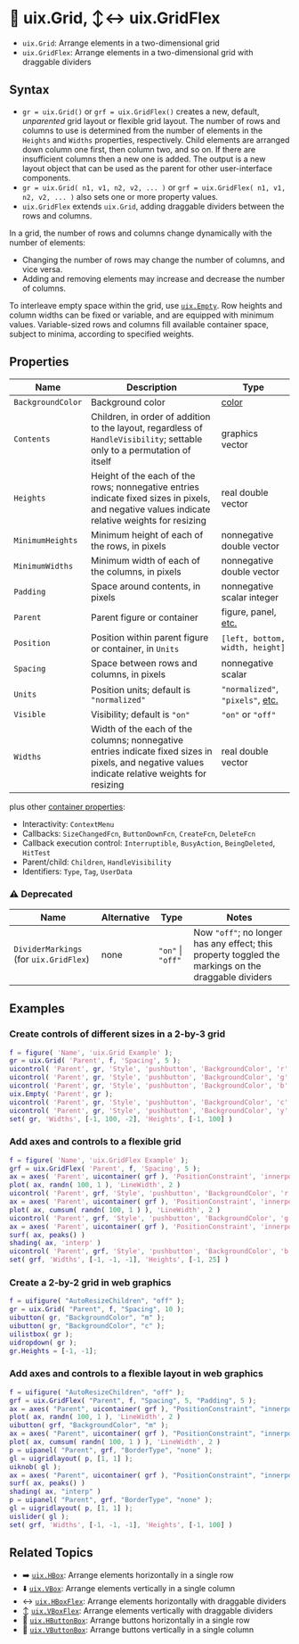 # :symbols: uix.Grid, :arrow_up_down::left_right_arrow: uix.GridFlex

* `uix.Grid`: Arrange elements in a two-dimensional grid
* `uix.GridFlex`: Arrange elements in a two-dimensional grid with draggable dividers

## Syntax

* `gr = uix.Grid()` or `grf = uix.GridFlex()` creates a new, default, *unparented* grid layout or flexible grid layout. The number of rows and columns to use is determined from the number of elements in the `Heights` and `Widths` properties, respectively. Child elements are arranged down column one first, then column two, and so on. If there are insufficient columns then a new one is added. The output is a new layout object that can be used as the parent for other user-interface components.
* `gr = uix.Grid( n1, v1, n2, v2, ... )` or `grf = uix.GridFlex( n1, v1, n2, v2, ... )` also sets one or more property values.
* `uix.GridFlex` extends `uix.Grid`, adding draggable dividers between the rows and columns.

In a grid, the number of rows and columns change dynamically with the number of elements:
* Changing the number of rows may change the number of columns, and vice versa.
* Adding and removing elements may increase and decrease the number of columns.

To interleave empty space within the grid, use [`uix.Empty`](uixEmpty.md). Row heights and column widths can be fixed or variable, and are equipped with minimum values. Variable-sized rows and columns fill available container space, subject to minima, according to specified weights.

## Properties

| Name | Description | Type |
| --- | --- | --- |
| `BackgroundColor` | Background color | [color](https://www.mathworks.com/help/matlab/creating_plots/specify-plot-colors.html) |
| `Contents` | Children, in order of addition to the layout, regardless of `HandleVisibility`; settable only to a permutation of itself | graphics vector |
| `Heights` | Height of the each of the rows; nonnegative entries indicate fixed sizes in pixels, and negative values indicate relative weights for resizing | real double vector |
| `MinimumHeights` | Minimum height of each of the rows, in pixels | nonnegative double vector |
| `MinimumWidths` | Minimum width of each of the columns, in pixels | nonnegative double vector |
| `Padding` | Space around contents, in pixels | nonnegative scalar integer
| `Parent` | Parent figure or container | figure, panel, [etc.](https://www.mathworks.com/help/matlab/ref/matlab.ui.container.panel-properties.html#mw_e4809363-1f35-4bc7-89f8-36ed9cccb017) |
| `Position` | Position within parent figure or container, in `Units` | `[left, bottom, width, height]`  |
| `Spacing` | Space between rows and columns, in pixels | nonnegative scalar |
| `Units` | Position units; default is `"normalized"` | `"normalized"`, `"pixels"`, [etc.](https://www.mathworks.com/help/matlab/ref/matlab.ui.container.panel-properties.html#bub8wap-1_sep_shared-Position) |
| `Visible` | Visibility; default is `"on"` | `"on"` or `"off"` |
| `Widths` | Width of the each of the columns; nonnegative entries indicate fixed sizes in pixels, and negative values indicate relative weights for resizing | real double vector |

plus other [container properties](https://www.mathworks.com/help/matlab/ref/matlab.ui.container.panel-properties.html):
* Interactivity: `ContextMenu`
* Callbacks: `SizeChangedFcn`, `ButtonDownFcn`, `CreateFcn`, `DeleteFcn`
* Callback execution control: `Interruptible`, `BusyAction`, `BeingDeleted`, `HitTest`
* Parent/child: `Children`, `HandleVisibility`
* Identifiers: `Type`, `Tag`, `UserData`

### :warning: Deprecated

| Name | Alternative | Type | Notes |
| --- | --- | --- | --- |
| `DividerMarkings` (for `uix.GridFlex`) | none | `"on"` \| `"off"` | Now `"off"`; no longer has any effect; this property toggled the markings on the draggable dividers |

## Examples

### Create controls of different sizes in a 2-by-3 grid

```matlab
f = figure( 'Name', 'uix.Grid Example' );
gr = uix.Grid( 'Parent', f, 'Spacing', 5 );
uicontrol( 'Parent', gr, 'Style', 'pushbutton', 'BackgroundColor', 'r' )
uicontrol( 'Parent', gr, 'Style', 'pushbutton', 'BackgroundColor', 'g' )
uicontrol( 'Parent', gr, 'Style', 'pushbutton', 'BackgroundColor', 'b' )
uix.Empty( 'Parent', gr );
uicontrol( 'Parent', gr, 'Style', 'pushbutton', 'BackgroundColor', 'c' )
uicontrol( 'Parent', gr, 'Style', 'pushbutton', 'BackgroundColor', 'y' )
set( gr, 'Widths', [-1, 100, -2], 'Heights', [-1, 100] )
```

### Add axes and controls to a flexible grid

```matlab
f = figure( 'Name', 'uix.GridFlex Example' );
grf = uix.GridFlex( 'Parent', f, 'Spacing', 5 );
ax = axes( 'Parent', uicontainer( grf ), 'PositionConstraint', 'innerposition', 'NextPlot', 'add' );
plot( ax, randn( 100, 1 ), 'LineWidth', 2 )
uicontrol( 'Parent', grf, 'Style', 'pushbutton', 'BackgroundColor', 'r' )
ax = axes( 'Parent', uicontainer( grf ), 'PositionConstraint', 'innerposition', 'NextPlot', 'add' );
plot( ax, cumsum( randn( 100, 1 ) ), 'LineWidth', 2 )
uicontrol( 'Parent', grf, 'Style', 'pushbutton', 'BackgroundColor', 'g' )
ax = axes( 'Parent', uicontainer( grf ), 'PositionConstraint', 'innerposition', 'NextPlot', 'add' );
surf( ax, peaks() )
shading( ax, 'interp' )
uicontrol( 'Parent', grf, 'Style', 'pushbutton', 'BackgroundColor', 'b' )
set( grf, 'Widths', [-1, -1, -1], 'Heights', [-1, 25] )
```

### Create a 2-by-2 grid in web graphics

```matlab
f = uifigure( "AutoResizeChildren", "off" );
gr = uix.Grid( "Parent", f, "Spacing", 10 );
uibutton( gr, "BackgroundColor", "m" );
uibutton( gr, "BackgroundColor", "c" );
uilistbox( gr );
uidropdown( gr );
gr.Heights = [-1, -1];
```

### Add axes and controls to a flexible layout in web graphics

```matlab
f = uifigure( "AutoResizeChildren", "off" );
grf = uix.GridFlex( "Parent", f, "Spacing", 5, "Padding", 5 );
ax = axes( "Parent", uicontainer( grf ), "PositionConstraint", "innerposition", "NextPlot", "add" );
plot( ax, randn( 100, 1 ), 'LineWidth', 2 )
uibutton( grf, "BackgroundColor", "m" );
ax = axes( "Parent", uicontainer( grf ), "PositionConstraint", "innerposition", "NextPlot", "add" );
plot( ax, cumsum( randn( 100, 1 ) ), 'LineWidth', 2 )
p = uipanel( "Parent", grf, "BorderType", "none" );
gl = uigridlayout( p, [1, 1] );
uiknob( gl );
ax = axes( "Parent", uicontainer( grf ), "PositionConstraint", "innerposition", "NextPlot", "add" );
surf( ax, peaks() )
shading( ax, "interp" )
p = uipanel( "Parent", grf, "BorderType", "none" );
gl = uigridlayout( p, [1, 1] );
uislider( gl );
set( grf, 'Widths', [-1, -1, -1], 'Heights', [-1, 100] )
```

## Related Topics

* :arrow_right: [`uix.HBox`](uixHBox.md): Arrange elements horizontally in a single row
* :arrow_down: [`uix.VBox`](uixVBox.md): Arrange elements vertically in a single column
* :left_right_arrow: [`uix.HBoxFlex`](uixHBox.md): Arrange elements horizontally with draggable dividers
* :arrow_up_down: [`uix.VBoxFlex`](uixVBox.md): Arrange elements vertically with draggable dividers
* :traffic_light: [`uix.HButtonBox`](uixHButtonBox.md): Arrange buttons horizontally in a single row
* :vertical_traffic_light: [`uix.VButtonBox`](uixVButtonBox.md): Arrange buttons vertically in a single column